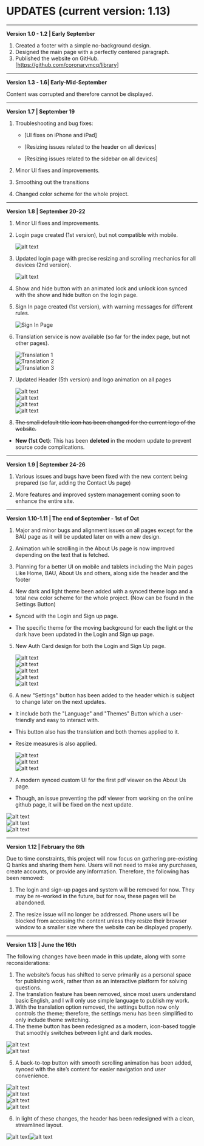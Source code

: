# UPDATES (current version: 1.13)

---

**Version 1.0 - 1.2 | Early September**

1. Created a footer with a simple no-background design.
2. Designed the main page with a perfectly centered paragraph.
3. Published the website on GitHub.  
   [https://github.com/coronarymcq/library]

---

**Version 1.3 - 1.6| Early-Mid-September**

Content was corrupted and therefore cannot be displayed.

---

**Version 1.7 | September 19**

1. Troubleshooting and bug fixes:

   - [UI fixes on iPhone and iPad]

   - [Resizing issues related to the header on all devices]

   - [Resizing issues related to the sidebar on all devices]

2. Minor UI fixes and improvements.

3. Smoothing out the transitions

4. Changed color scheme for the whole project.

---

**Version 1.8 | September 20-22**

1. Minor UI fixes and improvements.

2. Login page created (1st version), but not compatible with mobile.

   ![alt text](/legal/images/image-9.png)

3. Updated login page with precise resizing and scrolling mechanics for all devices (2nd version).

   ![alt text](/legal/images/image-11.png)

4. Show and hide button with an animated lock and unlock icon synced with the show and hide button on the login page.

5. Sign In page created (1st version), with warning messages for different rules.

   ![Sign In Page](/legal/images/image-12.png)

6. Translation service is now available (so far for the index page, but not other pages).

   ![Translation 1](/legal/images/image-13.png)  
   ![Translation 2](/legal/images/image-14.png)  
   ![Translation 3](/legal/images/image-16.png)

7. Updated Header (5th version) and logo animation on all pages

   ![alt text](/legal/images/image-17.png)  
   ![alt text](/legal/images/image-18.png)  
   ![alt text](/legal/images/image-20.png)  
   ![alt text](/legal/images/image-19.png)

8. ~~The small default title icon has been changed for the current logo of the website.~~

- **New (1st Oct)**: This has been **deleted** in the modern update to prevent source code complications.

---

**Version 1.9 | September 24-26**

1. Various issues and bugs have been fixed with the new content being prepared (so far, adding the Contact Us page)

2. More features and improved system management coming soon to enhance the entire site.

---

**Version 1.10-1.11 | The end of September - 1st of Oct**

1. Major and minor bugs and alignment issues on all pages except for the BAU page as it will be updated later on with a new design.

2. Animation while scrolling in the About Us page is now improved depending on the text that is fetched.

3. Planning for a better UI on mobile and tablets including the Main pages Like Home, BAU, About Us and others, along side the header and the footer

4. New dark and light theme been added with a synced theme logo and a total new color scheme for the whole project. (Now can be found in the Settings Button)

- Synced with the Login and Sign up page.

- The specific theme for the moving background for each the light or the dark have been updated in the Login and Sign up page.

5. New Auth Card design for both the Login and Sign Up page.

   ![alt text](/legal/images/image-22.png)  
   ![alt text](/legal/images/image-21.png)  
   ![alt text](/legal/images/image-23.png)  
   ![alt text](/legal/images/image-24.png)  
   ![alt text](/legal/images/image-25.png)

6. A new "Settings" button has been added to the header which is subject to change later on the next updates.

- It include both the "Language" and "Themes" Button which a user-friendly and easy to interact with.

- This button also has the translation and both themes applied to it.

- Resize measures is also applied.

  ![alt text](/legal/images/image-26.png)  
  ![alt text](/legal/images/image-27.png)  
  ![alt text](/legal/images/image-28.png)

7. A modern synced custom UI for the first pdf viewer on the About Us page.

- Though, an issue preventing the pdf viewer from working on the online github page, it will be fixed on the next update.

![alt text](/legal/images/image-29.png)  
![alt text](/legal/images/image-30.png)  
![alt text](/legal/images/image-31.png)

---

**Version 1.12 | February the 6th**

Due to time constraints, this project will now focus on gathering pre-existing Q banks and sharing them here. Users will not need to make any purchases, create accounts, or provide any information. Therefore, the following has been removed:

1. The login and sign-up pages and system will be removed for now. They may be re-worked in the future, but for now, these pages will be abandoned.

2. The resize issue will no longer be addressed. Phone users will be blocked from accessing the content unless they resize their browser window to a smaller size where the website can be displayed properly.

---

**Version 1.13 | June the 16th**

The following changes have been made in this update, along with some reconsiderations:

1. The website’s focus has shifted to serve primarily as a personal space for publishing work, rather than as an interactive platform for solving questions.
2. The translation feature has been removed, since most users understand basic English, and I will only use simple language to publish my work.
3. With the translation option removed, the settings button now only controls the theme; therefore, the settings menu has been simplified to only include theme switching.
4. The theme button has been redesigned as a modern, icon-based toggle that smoothly switches between light and dark modes.

![alt text](/legal/images/image-7.png)  
![alt text](/legal/images/image-8.png)

5. A back-to-top button with smooth scrolling animation has been added, synced with the site’s content for easier navigation and user convenience.

![alt text](/legal/images/image-6.png)  
![alt text](/legal/images/image-3.png)  
![alt text](/legal/images/image-4.png)  
![alt text](/legal/images/image-5.png)

6. In light of these changes, the header has been redesigned with a clean, streamlined layout.

![alt text](/legal/images/image-2.png)![alt text](/legal/images/image-1.png)
